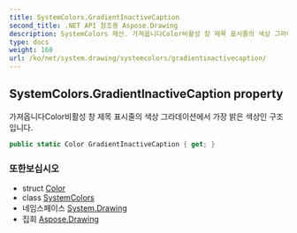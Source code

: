 ```yaml
---
title: SystemColors.GradientInactiveCaption
second_title: .NET API 참조용 Aspose.Drawing
description: SystemColors 재산. 가져옵니다Color비활성 창 제목 표시줄의 색상 그라데이션에서 가장 밝은 색상인 구조입니다.
type: docs
weight: 160
url: /ko/net/system.drawing/systemcolors/gradientinactivecaption/
---
```

## SystemColors.GradientInactiveCaption property

가져옵니다Color비활성 창 제목 표시줄의 색상 그라데이션에서 가장 밝은 색상인 구조입니다.

```csharp
public static Color GradientInactiveCaption { get; }
```

### 또한보십시오

* struct [Color](../../color/)
* class [SystemColors](../)
* 네임스페이스 [System.Drawing](../../systemcolors/)
* 집회 [Aspose.Drawing](../../../)


